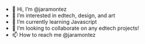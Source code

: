 - 👋 Hi, I’m @jaramontez
- 👀 I’m interested in edtech, design, and art
- 🌱 I’m currently learning Javascript
- 💞️ I’m looking to collaborate on any edtech projects!
- 📫 How to reach me @jaramontez

<!---
jaramontez/jaramontez is a ✨ special ✨ repository because its `README.md` (this file) appears on your GitHub profile.
You can click the Preview link to take a look at your changes.
--->
